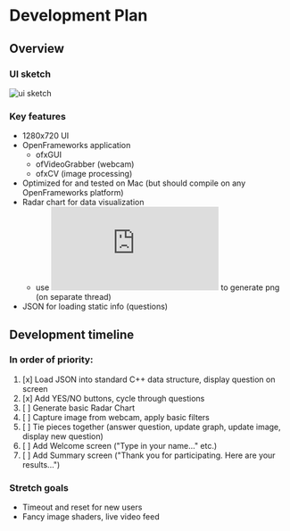 # Development Plan

## Overview

### UI sketch
![ui sketch](https://i.ibb.co/342HCYM/ac-I6-J6p-LRBur-LWxm0-Lr-R7g-thumb-1533.jpg)

### Key features
- 1280x720 UI
- OpenFrameworks application
  - ofxGUI
  - ofVideoGrabber (webcam)
  - ofxCV (image processing)
- Optimized for and tested on Mac (but should compile on any OpenFrameworks platform)
- Radar chart for data visualization
  - use ![Chart Director](https://www.advsofteng.com/doc/cdcpp.htm) to generate png (on separate thread)
- JSON for loading static info (questions)

## Development timeline
### In order of priority:
1. [x] Load JSON into standard C++ data structure, display question on screen
2. [x] Add YES/NO buttons, cycle through questions
3. [ ] Generate basic Radar Chart
4. [ ] Capture image from webcam, apply basic filters
5. [ ] Tie pieces together (answer question, update graph, update image, display new question)
6. [ ] Add Welcome screen ("Type in your name..." etc.)
7. [ ] Add Summary screen ("Thank you for participating. Here are your results...")

### Stretch goals
- Timeout and reset for new users
- Fancy image shaders, live video feed
